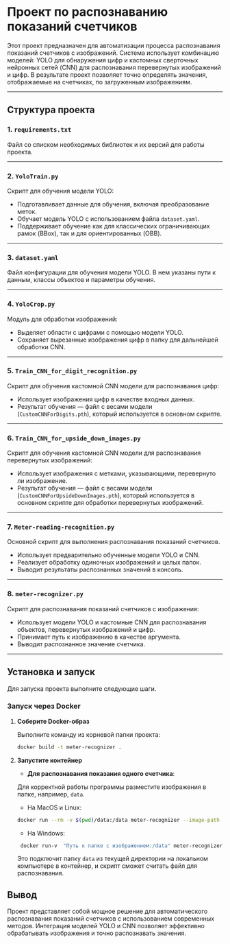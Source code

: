# Проект по распознаванию показаний счетчиков

Этот проект предназначен для автоматизации процесса распознавания показаний счетчиков с изображений. Система использует комбинацию моделей: YOLO для обнаружения цифр и кастомных сверточных нейронных сетей (CNN) для распознавания перевернутых изображений и цифр. В результате проект позволяет точно определять значения, отображаемые на счетчиках, по загруженным изображениям.

---

## **Структура проекта**


### **1. `requirements.txt`**
Файл со списком необходимых библиотек и их версий для работы проекта.

---

### **2. `YoloTrain.py`**
Скрипт для обучения модели YOLO:
- Подготавливает данные для обучения, включая преобразование меток.
- Обучает модель YOLO с использованием файла `dataset.yaml`.
- Поддерживает обучение как для классических ограничивающих рамок (BBox), так и для ориентированных (OBB).

---

### **3. `dataset.yaml`**
Файл конфигурации для обучения модели YOLO. В нем указаны пути к данным, классы объектов и параметры обучения. 

---

### **4. `YoloCrop.py`**
Модуль для обработки изображений:
- Выделяет области с цифрами с помощью модели YOLO.
- Сохраняет вырезанные изображения цифр в папку для дальнейшей обработки CNN.

---

### **5. `Train_CNN_for_digit_recognition.py`**
Скрипт для обучения кастомной CNN модели для распознавания цифр:
- Использует изображения цифр в качестве входных данных.
- Результат обучения — файл с весами модели (`CustomCNNForDigits.pth`), который используется в основном скрипте.

---

### **6. `Train_CNN_for_upside_down_images.py`**
Скрипт для обучения кастомной CNN модели для распознавания перевернутых изображений:
- Использует изображения с метками, указывающими, перевернуто ли изображение.
- Результат обучения — файл с весами модели (`CustomCNNForUpsideDownImages.pth`), который используется в основном скрипте для обработки перевернутых изображений.

---

### **7. `Meter-reading-recognition.py`**
Основной скрипт для выполнения распознавания показаний счетчиков. 
- Использует предварительно обученные модели YOLO и CNN.
- Реализует обработку одиночных изображений и целых папок.
- Выводит результаты распознанных значений в консоль. 

---

### **8. `meter-recognizer.py`**
Скрипт для распознавания показаний счетчиков с изображения:
- Использует модели YOLO и кастомные CNN для распознавания объектов, перевернутых изображений и цифр.
- Принимает путь к изображению в качестве аргумента.
- Выводит распознанное значение счетчика.


---
## Установка и запуск

Для запуска проекта выполните следующие шаги.

### Запуск через Docker

1. **Соберите Docker-образ**

   Выполните команду из корневой папки проекта:

   ```bash
   docker build -t meter-recognizer .
   ```

2. **Запустите контейнер**

   - **Для распознавания показания одного счетчика**:

    Для корректной работы программы разместите изображения в папке, например, `data`.


    - На MacOS и Linux:
     ```bash
     docker run --rm -v $(pwd)/data:/data meter-recognizer --image-path data/test_img.jpg
     ```

    - На Windows:
    ```bash
     docker run-v  "Путь к папке с изображением:/data" meter-recognizer --image-path data/test_img.jpg
     ```
     
     Это подключит папку `data` из текущей директории на локальном компьютере в контейнер, и скрипт сможет считать файл для распознавания.


## **Вывод**
Проект представляет собой мощное решение для автоматического распознавания показаний счетчиков с использованием современных методов. Интеграция моделей YOLO и CNN позволяет эффективно обрабатывать изображения и точно распознавать значения.